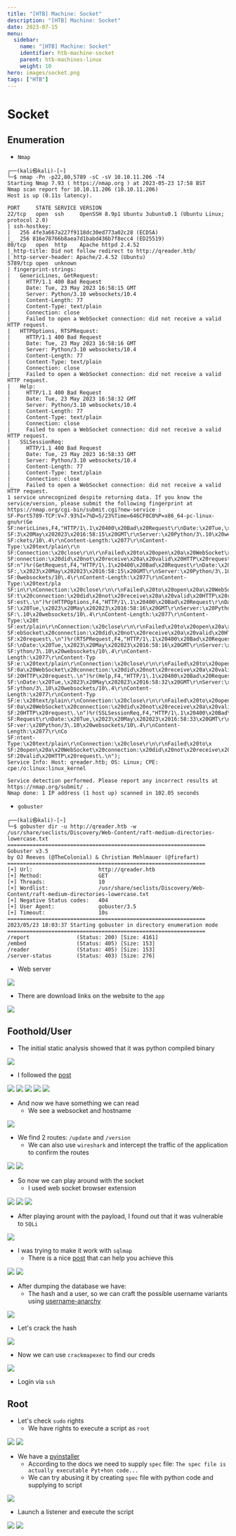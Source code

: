 ```yaml
---
title: "[HTB] Machine: Socket"
description: "[HTB] Machine: Socket"
date: 2023-07-15
menu:
  sidebar:
    name: "[HTB] Machine: Socket"
    identifier: htb-machine-socket
    parent: htb-machines-linux
    weight: 10
hero: images/socket.png
tags: ["HTB"]
---
```


# Socket
## Enumeration
- ```Nmap```
```
┌──(kali㉿kali)-[~]
└─$ nmap -Pn -p22,80,5789 -sC -sV 10.10.11.206 -T4
Starting Nmap 7.93 ( https://nmap.org ) at 2023-05-23 17:58 BST
Nmap scan report for 10.10.11.206 (10.10.11.206)
Host is up (0.11s latency).

PORT     STATE SERVICE VERSION
22/tcp   open  ssh     OpenSSH 8.9p1 Ubuntu 3ubuntu0.1 (Ubuntu Linux; protocol 2.0)
| ssh-hostkey: 
|   256 4fe3a667a227f9118dc30ed773a02c28 (ECDSA)
|_  256 816e78766b8aea7d1babd436b7f8ecc4 (ED25519)
80/tcp   open  http    Apache httpd 2.4.52
|_http-title: Did not follow redirect to http://qreader.htb/
|_http-server-header: Apache/2.4.52 (Ubuntu)
5789/tcp open  unknown
| fingerprint-strings: 
|   GenericLines, GetRequest: 
|     HTTP/1.1 400 Bad Request
|     Date: Tue, 23 May 2023 16:58:15 GMT
|     Server: Python/3.10 websockets/10.4
|     Content-Length: 77
|     Content-Type: text/plain
|     Connection: close
|     Failed to open a WebSocket connection: did not receive a valid HTTP request.
|   HTTPOptions, RTSPRequest: 
|     HTTP/1.1 400 Bad Request
|     Date: Tue, 23 May 2023 16:58:16 GMT
|     Server: Python/3.10 websockets/10.4
|     Content-Length: 77
|     Content-Type: text/plain
|     Connection: close
|     Failed to open a WebSocket connection: did not receive a valid HTTP request.
|   Help: 
|     HTTP/1.1 400 Bad Request
|     Date: Tue, 23 May 2023 16:58:32 GMT
|     Server: Python/3.10 websockets/10.4
|     Content-Length: 77
|     Content-Type: text/plain
|     Connection: close
|     Failed to open a WebSocket connection: did not receive a valid HTTP request.
|   SSLSessionReq: 
|     HTTP/1.1 400 Bad Request
|     Date: Tue, 23 May 2023 16:58:33 GMT
|     Server: Python/3.10 websockets/10.4
|     Content-Length: 77
|     Content-Type: text/plain
|     Connection: close
|_    Failed to open a WebSocket connection: did not receive a valid HTTP request.
1 service unrecognized despite returning data. If you know the service/version, please submit the following fingerprint at https://nmap.org/cgi-bin/submit.cgi?new-service :
SF-Port5789-TCP:V=7.93%I=7%D=5/23%Time=646CF0C0%P=x86_64-pc-linux-gnu%r(Ge
SF:nericLines,F4,"HTTP/1\.1\x20400\x20Bad\x20Request\r\nDate:\x20Tue,\x202
SF:3\x20May\x202023\x2016:58:15\x20GMT\r\nServer:\x20Python/3\.10\x20webso
SF:ckets/10\.4\r\nContent-Length:\x2077\r\nContent-Type:\x20text/plain\r\n
SF:Connection:\x20close\r\n\r\nFailed\x20to\x20open\x20a\x20WebSocket\x20c
SF:onnection:\x20did\x20not\x20receive\x20a\x20valid\x20HTTP\x20request\.\
SF:n")%r(GetRequest,F4,"HTTP/1\.1\x20400\x20Bad\x20Request\r\nDate:\x20Tue
SF:,\x2023\x20May\x202023\x2016:58:15\x20GMT\r\nServer:\x20Python/3\.10\x2
SF:0websockets/10\.4\r\nContent-Length:\x2077\r\nContent-Type:\x20text/pla
SF:in\r\nConnection:\x20close\r\n\r\nFailed\x20to\x20open\x20a\x20WebSocke
SF:t\x20connection:\x20did\x20not\x20receive\x20a\x20valid\x20HTTP\x20requ
SF:est\.\n")%r(HTTPOptions,F4,"HTTP/1\.1\x20400\x20Bad\x20Request\r\nDate:
SF:\x20Tue,\x2023\x20May\x202023\x2016:58:16\x20GMT\r\nServer:\x20Python/3
SF:\.10\x20websockets/10\.4\r\nContent-Length:\x2077\r\nContent-Type:\x20t
SF:ext/plain\r\nConnection:\x20close\r\n\r\nFailed\x20to\x20open\x20a\x20W
SF:ebSocket\x20connection:\x20did\x20not\x20receive\x20a\x20valid\x20HTTP\
SF:x20request\.\n")%r(RTSPRequest,F4,"HTTP/1\.1\x20400\x20Bad\x20Request\r
SF:\nDate:\x20Tue,\x2023\x20May\x202023\x2016:58:16\x20GMT\r\nServer:\x20P
SF:ython/3\.10\x20websockets/10\.4\r\nContent-Length:\x2077\r\nContent-Typ
SF:e:\x20text/plain\r\nConnection:\x20close\r\n\r\nFailed\x20to\x20open\x2
SF:0a\x20WebSocket\x20connection:\x20did\x20not\x20receive\x20a\x20valid\x
SF:20HTTP\x20request\.\n")%r(Help,F4,"HTTP/1\.1\x20400\x20Bad\x20Request\r
SF:\nDate:\x20Tue,\x2023\x20May\x202023\x2016:58:32\x20GMT\r\nServer:\x20P
SF:ython/3\.10\x20websockets/10\.4\r\nContent-Length:\x2077\r\nContent-Typ
SF:e:\x20text/plain\r\nConnection:\x20close\r\n\r\nFailed\x20to\x20open\x2
SF:0a\x20WebSocket\x20connection:\x20did\x20not\x20receive\x20a\x20valid\x
SF:20HTTP\x20request\.\n")%r(SSLSessionReq,F4,"HTTP/1\.1\x20400\x20Bad\x20
SF:Request\r\nDate:\x20Tue,\x2023\x20May\x202023\x2016:58:33\x20GMT\r\nSer
SF:ver:\x20Python/3\.10\x20websockets/10\.4\r\nContent-Length:\x2077\r\nCo
SF:ntent-Type:\x20text/plain\r\nConnection:\x20close\r\n\r\nFailed\x20to\x
SF:20open\x20a\x20WebSocket\x20connection:\x20did\x20not\x20receive\x20a\x
SF:20valid\x20HTTP\x20request\.\n");
Service Info: Host: qreader.htb; OS: Linux; CPE: cpe:/o:linux:linux_kernel

Service detection performed. Please report any incorrect results at https://nmap.org/submit/ .
Nmap done: 1 IP address (1 host up) scanned in 102.05 seconds
```
- `gobuster`
```
┌──(kali㉿kali)-[~]
└─$ gobuster dir -u http://qreader.htb -w /usr/share/seclists/Discovery/Web-Content/raft-medium-directories-lowercase.txt 
===============================================================
Gobuster v3.5
by OJ Reeves (@TheColonial) & Christian Mehlmauer (@firefart)
===============================================================
[+] Url:                     http://qreader.htb
[+] Method:                  GET
[+] Threads:                 10
[+] Wordlist:                /usr/share/seclists/Discovery/Web-Content/raft-medium-directories-lowercase.txt
[+] Negative Status codes:   404
[+] User Agent:              gobuster/3.5
[+] Timeout:                 10s
===============================================================
2023/05/23 18:03:37 Starting gobuster in directory enumeration mode
===============================================================
/report               (Status: 200) [Size: 4161]
/embed                (Status: 405) [Size: 153]
/reader               (Status: 405) [Size: 153]
/server-status        (Status: 403) [Size: 276]

```
- Web server

![](./images/1.png)

- There are download links on the website to the `app`

![](./images/2.png)
## Foothold/User
- The initial static analysis showed that it was python compiled binary

![](./images/10.png)

- I followed the [post](https://book.hacktricks.xyz/generic-methodologies-and-resources/basic-forensic-methodology/specific-software-file-type-tricks/.pyc)

![](./images/4.png)
![](./images/3.png)
![](./images/5.png)
![](./images/6.png)
![](./images/8.png)

- And now we have something we can read
  - We see a websocket and hostname

![](./images/9.png)

- We find 2 routes: `/update` and `/version`
  - We can also use `wireshark` and intercept the traffic of the application to confirm the routes

![](./images/11.png)
![](./images/12.png)

- So now we can play around with the socket
  - I used web socket browser extension

![](./images/13.png)
![](./images/14.png)
![](./images/15.png)

- After playing arount with the payload, I found out that it was vulnerable to `SQLi`

![](./images/16.png)

- I was trying to make it work with `sqlmap`
  - There is a nice [post](https://rayhan0x01.github.io/ctf/2021/04/02/blind-sqli-over-websocket-automation.html) that can help you achieve this
 
![](./images/17.png)
![](./images/19.png)

- After dumping the database we have:
  - The hash and a user, so we can craft the possible username variants using [username-anarchy](https://github.com/urbanadventurer/username-anarchy)

![](./images/20.png)

- Let's crack the hash

![](./images/21.png)

- Now we can use `crackmapexec` to find our creds

![](./images/22.png)

- Login via `ssh`
## Root
- Let's check `sudo` rights
  - We have rights to execute a script as `root`

![](./images/24.png)
![](./images/23.png)

- We have a [pyinstaller](https://pyinstaller.org/en/stable/usage.html)
  - According to the docs we need to supply `spec` file: `The spec file is actually executable Pyt+hon code...`
  - We can try abusing it by creating `spec` file with python code and supplying to script
 
![](./images/27.png)

- Launch a listener and execute the script

![](./images/25.png)
![](./images/28.png)
